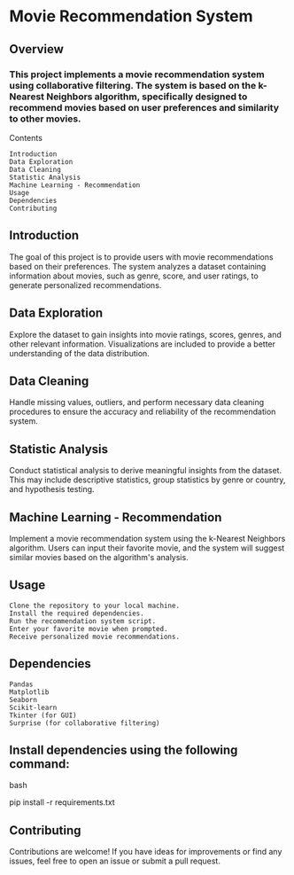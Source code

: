 # Movie Recommendation System
## Overview

### This project implements a movie recommendation system using collaborative filtering. The system is based on the k-Nearest Neighbors algorithm, specifically designed to recommend movies based on user preferences and similarity to other movies.
Contents

    Introduction
    Data Exploration
    Data Cleaning
    Statistic Analysis
    Machine Learning - Recommendation
    Usage
    Dependencies
    Contributing

## Introduction

The goal of this project is to provide users with movie recommendations based on their preferences. The system analyzes a dataset containing information about movies, such as genre, score, and user ratings, to generate personalized recommendations.

## Data Exploration

Explore the dataset to gain insights into movie ratings, scores, genres, and other relevant information. Visualizations are included to provide a better understanding of the data distribution.

## Data Cleaning

Handle missing values, outliers, and perform necessary data cleaning procedures to ensure the accuracy and reliability of the recommendation system.

## Statistic Analysis

Conduct statistical analysis to derive meaningful insights from the dataset. This may include descriptive statistics, group statistics by genre or country, and hypothesis testing.

## Machine Learning - Recommendation

Implement a movie recommendation system using the k-Nearest Neighbors algorithm. Users can input their favorite movie, and the system will suggest similar movies based on the algorithm's analysis.

## Usage

    Clone the repository to your local machine.
    Install the required dependencies.
    Run the recommendation system script.
    Enter your favorite movie when prompted.
    Receive personalized movie recommendations.

## Dependencies

    Pandas
    Matplotlib
    Seaborn
    Scikit-learn
    Tkinter (for GUI)
    Surprise (for collaborative filtering)

## Install dependencies using the following command:

bash

pip install -r requirements.txt

## Contributing

Contributions are welcome! If you have ideas for improvements or find any issues, feel free to open an issue or submit a pull request.
